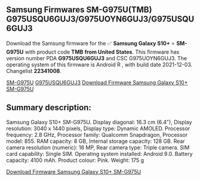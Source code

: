 <h2>Samsung Firmwares SM-G975U(TMB) G975USQU6GUJ3/G975UOYN6GUJ3/G975USQU6GUJ3</h2>
Download the Samsung firmware for the ✅ <strong>Samsung Galaxy S10+ </strong> ⭐ <strong>SM-G975U</strong> with product code <strong>TMB</strong> <strong> from United States</strong>. This firmware has version number PDA <strong>G975USQU6GUJ3</strong> and CSC G975UOYN6GUJ3. The operating system of this firmware is Android R , with build date 2021-12-03. Changelist <strong>22341008</strong>.


[SM-G975U](https://samfirm.shop/samsung/model/SM-G975U)
[G975USQU6GUJ3](https://samfirm.shop/samsung/pda/G975USQU6GUJ3)
[Download Firmware Samsung Galaxy S10+ SM-G975U](https://samfirm.shop/samsung/firmware/480161)
<h2>Summary description:</h2>
<p>Samsung Galaxy S10+ SM-G975U. Display diagonal: 16.3 cm (6.4"), Display resolution: 3040 x 1440 pixels, Display type: Dynamic AMOLED. Processor frequency: 2.8 GHz, Processor family: Qualcomm Snapdragon, Processor model: 855. RAM capacity: 8 GB, Internal storage capacity: 128 GB. Rear camera resolution (numeric): 16 MP, Rear camera type: Triple camera. SIM card capability: Single SIM. Operating system installed: Android 9.0. Battery capacity: 4100 mAh. Product colour: Pink. Weight: 175 g</p>


[Download Firmware Samsung Galaxy S10+ SM-G975U](https://samfirm.shop/samsung/firmware/480161)
